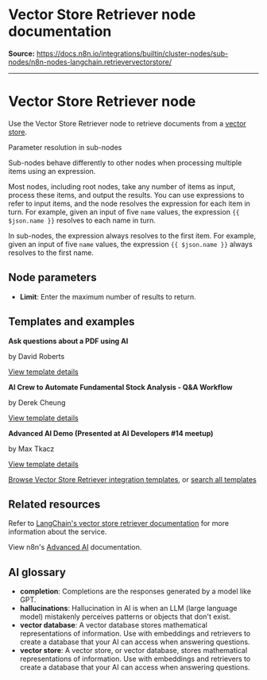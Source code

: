 # Vector Store Retriever node documentation

**Source:** https://docs.n8n.io/integrations/builtin/cluster-nodes/sub-nodes/n8n-nodes-langchain.retrievervectorstore/

---

# Vector Store Retriever node

Use the Vector Store Retriever node to retrieve documents from a [vector store](../../../../../glossary/#ai-vector-store).

Parameter resolution in sub-nodes

Sub-nodes behave differently to other nodes when processing multiple items using an expression.

Most nodes, including root nodes, take any number of items as input, process these items, and output the results. You can use expressions to refer to input items, and the node resolves the expression for each item in turn. For example, given an input of five `name` values, the expression `{{ $json.name }}` resolves to each name in turn.

In sub-nodes, the expression always resolves to the first item. For example, given an input of five `name` values, the expression `{{ $json.name }}` always resolves to the first name.

## Node parameters

- **Limit**: Enter the maximum number of results to return.

## Templates and examples

**Ask questions about a PDF using AI**

by David Roberts

[View template details](https://n8n.io/workflows/1960-ask-questions-about-a-pdf-using-ai/)

**AI Crew to Automate Fundamental Stock Analysis - Q&A Workflow**

by Derek Cheung

[View template details](https://n8n.io/workflows/2183-ai-crew-to-automate-fundamental-stock-analysis-qanda-workflow/)

**Advanced AI Demo (Presented at AI Developers #14 meetup)**

by Max Tkacz

[View template details](https://n8n.io/workflows/2358-advanced-ai-demo-presented-at-ai-developers-14-meetup/)

[Browse Vector Store Retriever integration templates](https://n8n.io/integrations/vector-store-retriever/), or [search all templates](https://n8n.io/workflows/)

## Related resources

Refer to [LangChain's vector store retriever documentation](https://js.langchain.com/docs/how_to/vectorstore_retriever/) for more information about the service.

View n8n's [Advanced AI](../../../../../advanced-ai/) documentation.

## AI glossary

- **completion**: Completions are the responses generated by a model like GPT.
- **hallucinations**: Hallucination in AI is when an LLM (large language model) mistakenly perceives patterns or objects that don't exist.
- **vector database**: A vector database stores mathematical representations of information. Use with embeddings and retrievers to create a database that your AI can access when answering questions.
- **vector store**: A vector store, or vector database, stores mathematical representations of information. Use with embeddings and retrievers to create a database that your AI can access when answering questions.
